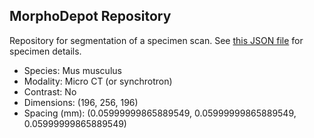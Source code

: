 
## MorphoDepot Repository
Repository for segmentation of a specimen scan.  See [this JSON file](MorphoDepotAccession.json) for specimen details.
* Species: Mus musculus
* Modality: Micro CT (or synchrotron)
* Contrast: No
* Dimensions: (196, 256, 196)
* Spacing (mm): (0.05999999865889549, 0.05999999865889549, 0.05999999865889549)
        